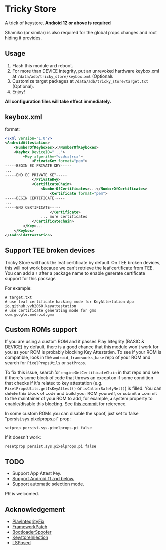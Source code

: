 # Tricky Store

A trick of keystore. **Android 12 or above is required**

Shamiko (or similar) is also required for the global props changes and root hiding it provides.

## Usage

1. Flash this module and reboot.  
2. For more than DEVICE integrity, put an unrevoked hardware keybox.xml at `/data/adb/tricky_store/keybox.xml` (Optional).  
3. Customize target packages at `/data/adb/tricky_store/target.txt` (Optional).  
4. Enjoy!  

**All configuration files will take effect immediately.**

## keybox.xml

format:

```xml
<?xml version="1.0"?>
<AndroidAttestation>
    <NumberOfKeyboxes>1</NumberOfKeyboxes>
    <Keybox DeviceID="...">
        <Key algorithm="ecdsa|rsa">
            <PrivateKey format="pem">
-----BEGIN EC PRIVATE KEY-----
...
-----END EC PRIVATE KEY-----
            </PrivateKey>
            <CertificateChain>
                <NumberOfCertificates>...</NumberOfCertificates>
                    <Certificate format="pem">
-----BEGIN CERTIFICATE-----
...
-----END CERTIFICATE-----
                    </Certificate>
                ... more certificates
            </CertificateChain>
        </Key>...
    </Keybox>
</AndroidAttestation>
```

## Support TEE broken devices

Tricky Store will hack the leaf certificate by default. On TEE broken devices, this will not work because we can't retrieve the leaf certificate from TEE. You can add a `!` after a package name to enable generate certificate support for this package.

For example:

```
# target.txt
# use leaf certificate hacking mode for KeyAttestation App
io.github.vvb2060.keyattestation
# use certificate generating mode for gms
com.google.android.gms!
```
## Custom ROMs support

If you are using a custom ROM and it passes Play Integrity (BASIC & DEVICE) by default, there is a good chance that this module won't work for you as your ROM is probably blocking Key Attestation.
To see if your ROM is compatible, look in the `android_frameworks_base` repo of your ROM and search for `PixelPropsUtils` or `setProps`.

To fix this issue, search for `engineGetCertificateChain` in that repo and see if there's some block of code that throws an exception if some condition that checks if it's related to key attestation (e.g. `PixelPropsUtils.getIsKeyAttest()` or `isCallerSafetyNet()`) is filled. You can delete this block of code and build your ROM yourself, or submit a commit to the maintainer of your ROM to add, for example, a system property to enable/disable this blocking. See [this commit](https://github.com/PixelBuildsROM/android_frameworks_base/commit/378ae3b7034d441fd0455639dc1a4b29b2876798) for reference.

In some custom ROMs you can disable the spoof, just set to false "persist.sys.pixelprops.pi" prop:

```
setprop persist.sys.pixelprops.pi false
```

If it doesn't work:

```
resetprop persist.sys.pixelprops.pi false
```

## TODO

- Support App Attest Key.
- [Support Android 11 and below.](https://github.com/5ec1cff/TrickyStore/issues/25#issuecomment-2250588463)
- Support automatic selection mode.

PR is welcomed.

## Acknowledgement

- [PlayIntegrityFix](https://github.com/chiteroman/PlayIntegrityFix)
- [FrameworkPatch](https://github.com/chiteroman/FrameworkPatch)
- [BootloaderSpoofer](https://github.com/chiteroman/BootloaderSpoofer)
- [KeystoreInjection](https://github.com/aviraxp/Zygisk-KeystoreInjection)
- [LSPosed](https://github.com/LSPosed/LSPosed)
